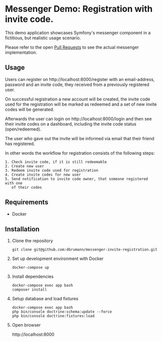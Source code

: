 Messenger Demo: Registration with invite code.
==============================================

This demo application showcases Symfony's messenger component in a fictitious,
but realistic usage scenario.

Please refer to the open [Pull Requests](https://github.com/dbrumann/invite-registration/pulls) to see the actual messenger implementation.

Usage
-----

Users can register on http://localhost:8000/register with an email-address,
password and an invite code, they received from a previously registered user.

On successful registration a new account will be created, the invite code used
for the registration will be marked as redeemed and a set of new invite codes
will be generated.

Afterwards the user can login on http://localhost:8000/login and then see their
invite codes on a dashboard, including the invite code status (open/redeemed).

The user who gave out the invite will be informed via email that their friend
has registered.

In other words the workflow for registration consists of the following steps:

    1. Check invite code, if it is still redeemable
    2. Create new user
    3. Redeem invite code used for registration
    4. Create invite codes for new user
    5. Send notification to invite code owner, that someone registered with one
       of their codes

Requirements
------------

- Docker

Installation
------------

1. Clone the repository

    ```
    git clone git@github.com:dbrumann/messenger-invite-registration.git
    ```

2. Set up development environment with Docker

    ```
    docker-compose up
    ```

3. Install dependencies

    ```
    docker-compose exec app bash
    composer install
    ```

4. Setup database and load fixtures

    ```
    docker-compose exec app bash
    php bin/console doctrine:schema:update --force
    php bin/console doctrine:fixtures:load
    ```

6. Open browser

    http://localhost:8000
